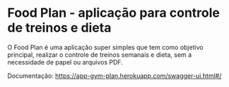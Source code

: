 # Food Plan - aplicação para controle de treinos e dieta
O Food Plan é uma aplicação super simples que tem como objetivo principal,
realizar o controle de treinos semanais e dieta, sem a necessidade de papel ou arquivos PDF.

Documentação: https://app-gym-plan.herokuapp.com/swagger-ui.html#/
